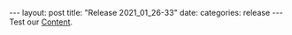 --- layout: post title: "Release 2021_01_26-33" date: categories: release --- Test our [Content](https://github.com/Nowhere-Know-How/PipelinePrototype-Releases/releases/download/latest-master/Build_2021_01_26-33.zip).
